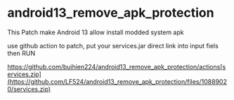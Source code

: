 # android13_remove_apk_protection
This Patch make Android 13 allow install modded system apk

use github action to patch, put your services.jar direct link into input fiels then RUN

https://github.com/buihien224/android13_remove_apk_protection/actions[services.zip](https://github.com/LF524/android13_remove_apk_protection/files/10889020/services.zip)

